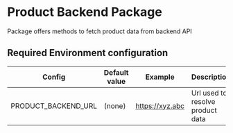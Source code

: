 # Product Backend Package

Package offers methods to fetch product data from backend API


## Required Environment configuration
| Config  | Default value | Example | Description |
|---|---|---|---|
| PRODUCT_BACKEND_URL | (none) | https://xyz.abc | Url used to resolve product data |